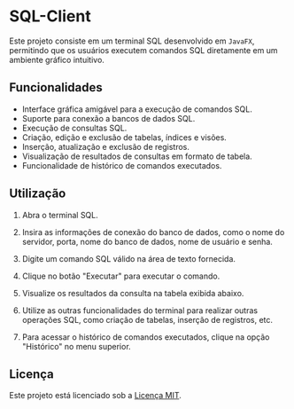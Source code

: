 # SQL-Client

Este projeto consiste em um terminal SQL desenvolvido em `JavaFX`, permitindo que os usuários executem comandos SQL diretamente em um ambiente gráfico intuitivo.

## Funcionalidades

- Interface gráfica amigável para a execução de comandos SQL.
- Suporte para conexão a bancos de dados SQL.
- Execução de consultas SQL.
- Criação, edição e exclusão de tabelas, índices e visões.
- Inserção, atualização e exclusão de registros.
- Visualização de resultados de consultas em formato de tabela.
- Funcionalidade de histórico de comandos executados.

## Utilização

1. Abra o terminal SQL.

2. Insira as informações de conexão do banco de dados, como o nome do servidor, porta, nome do banco de dados, nome de usuário e senha.

3. Digite um comando SQL válido na área de texto fornecida.

4. Clique no botão "Executar" para executar o comando.

5. Visualize os resultados da consulta na tabela exibida abaixo.

6. Utilize as outras funcionalidades do terminal para realizar outras operações SQL, como criação de tabelas, inserção de registros, etc.

7. Para acessar o histórico de comandos executados, clique na opção "Histórico" no menu superior.

## Licença

Este projeto está licenciado sob a [Licença MIT](LICENSE).
